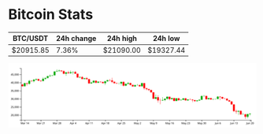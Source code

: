 # Bitcoin Stats

BTC/USDT|24h change|24h high|24h low|
|---|---|---|---|
|$20915.85|7.36%|$21090.00|$19327.44|

<img src="./chart.svg">
